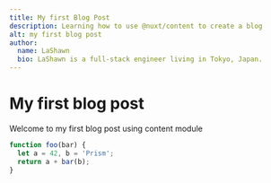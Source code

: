 ```yaml
---
title: My first Blog Post
description: Learning how to use @nuxt/content to create a blog
alt: my first blog post
author:
  name: LaShawn
  bio: LaShawn is a full-stack engineer living in Tokyo, Japan.
---
```



# My first blog post

Welcome to my first blog post using content module 

```javascript
function foo(bar) {
  let a = 42, b = 'Prism';
  return a + bar(b);
}
```